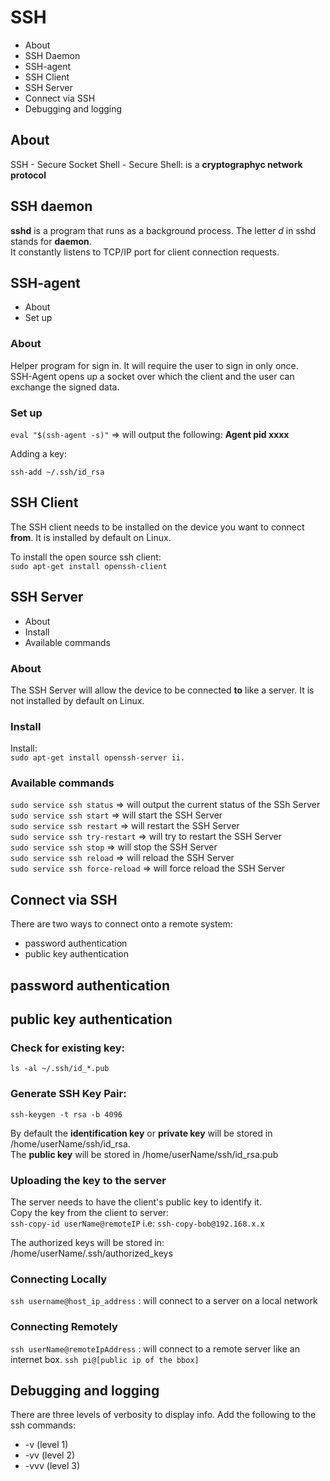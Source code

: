 # SSH

- About
- SSH Daemon
- SSH-agent
- SSH Client
- SSH Server
- Connect via SSH
- Debugging and logging

## About

SSH - Secure Socket Shell - Secure Shell: is a **cryptographyc network protocol**

## SSH daemon

**sshd** is a program that runs as a background process. The letter _d_ in sshd stands for **daemon**.  
It constantly listens to TCP/IP port for client connection requests.

## SSH-agent

- About
- Set up

### About

Helper program for sign in. It will require the user to sign in only once.  
SSH-Agent opens up a socket over which the client and the user can exchange the signed data.

### Set up

`eval "$(ssh-agent -s)"` => will output the following: **Agent pid xxxx**

Adding a key:

`ssh-add ~/.ssh/id_rsa`

## SSH Client

The SSH client needs to be installed on the device you want to connect **from**. It is installed by default on Linux.

To install the open source ssh client:  
`sudo apt-get install openssh-client`

## SSH Server

- About
- Install
- Available commands

### About

The SSH Server will allow the device to be connected **to** like a server. It is not installed by default on Linux.

### Install

Install:  
`sudo apt-get install openssh-server ii.`

### Available commands

`sudo service ssh status` => will output the current status of the SSh Server  
`sudo service ssh start` => will start the SSH Server  
`sudo service ssh restart` => will restart the SSH Server  
`sudo service ssh try-restart` => will try to restart the SSH Server  
`sudo service ssh stop` => will stop the SSH Server  
`sudo service ssh reload` => will reload the SSH Server  
`sudo service ssh force-reload` => will force reload the SSH Server

## Connect via SSH

There are two ways to connect onto a remote system:

- password authentication
- public key authentication

## password authentication

## public key authentication

### Check for existing key:

`ls -al ~/.ssh/id_*.pub`

### Generate SSH Key Pair:

`ssh-keygen -t rsa -b 4096`

By default the **identification key** or **private key** will be stored in /home/userName/ssh/id_rsa.  
The **public key** will be stored in /home/userName/ssh/id_rsa.pub

### Uploading the key to the server

The server needs to have the client's public key to identify it.  
Copy the key from the client to server:  
`ssh-copy-id userName@remoteIP` i.e: `ssh-copy-bob@192.168.x.x`

The authorized keys will be stored in: /home/userName/.ssh/authorized_keys

### Connecting Locally

`ssh username@host_ip_address` : will connect to a server on a local network

### Connecting Remotely

`ssh userName@remoteIpAddress` : will connect to a remote server like an internet box.
`ssh pi@[public ip of the bbox]`

## Debugging and logging

There are three levels of verbosity to display info. Add the following to the ssh commands:

- -v (level 1)
- -vv (level 2)
- -vvv (level 3)

